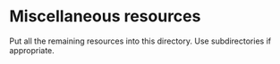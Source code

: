 Miscellaneous resources
=======================

Put all the remaining resources into this directory. Use subdirectories if appropriate.